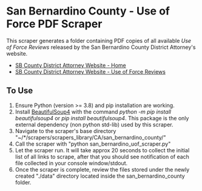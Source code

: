 # San Bernardino County - Use of Force PDF Scraper
This scraper generates a folder containing PDF copies of all available *Use of Force Reviews* released by the San Bernardino County District Attorney's website. 
- [SB County District Attorney Website - Home](https://sbcountyda.org/)
- [SB County District Attorney Website - Use of Force Reviews](https://sbcountyda.org/categories/news-releases/use-of-force-reviews/)

## To Use
1. Ensure Python (version >= 3.8) and pip installation are working.
2. Install [BeautifulSoup4](https://pypi.org/project/beautifulsoup4/) with the command *python -m pip install beautifulsoup4* or *pip install beautifulsoup4*. This package is the only external dependency (non python std-lib) used by this scraper.
3. Navigate to the scraper's base directory "~/*/scrapers/scrapers_library/CA/san_bernardino_county/"
4. Call the scraper with "python san_bernardino_uof_scraper.py"
5. Let the scraper run. It will take approx 20 seconds to collect the initial list of all links to scrape, after that you should see notification of each file collected in your console window/stdout.
6. Once the scraper is complete, review the files stored under the newly created "./data" directory located inside the san_bernardino_county folder.
